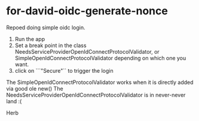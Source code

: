 # for-david-oidc-generate-nonce

Repoed doing simple oidc login. 


1. Run the app  
2. Set a break point in the class NeedsServiceProviderOpenIdConnectProtocolValidator, or SimpleOpenIdConnectProtocolValidator depending on which one you want.  
3. click on ```"Secure"`` to trigger the login  


The SimpleOpenIdConnectProtocolValidator works when it is directly added via good ole new()
The NeedsServiceProviderOpenIdConnectProtocolValidator is in never-never land :(

Herb
